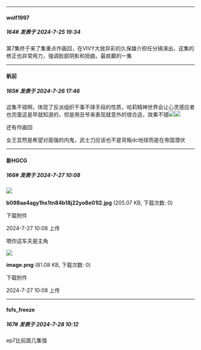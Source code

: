 ﻿
*****

####  wolf1997  
##### 164#       发表于 2024-7-25 19:34

第7集终于来了集重点作画回，在VIVY大放异彩的久保雄介担任分镜演出，这集的修正也非常用力，强调脸部阴影和扭曲，最疯癫的一集


*****

####  帆前  
##### 165#       发表于 2024-7-26 17:46

这集不错啊，体现了反派组织干事不择手段的性质，哈莉精神世界会让心灵感应者也完蛋这是早就知道的，但是用丑爷来表现就意外的很合适，效果不错<img src="https://static.saraba1st.com/image/smiley/face2017/037.png" referrerpolicy="no-referrer"><img src="https://p.sda1.dev/18/0e9c1feb0f9ccf1902610a5c4d7c0c4d/Screenshot_20240726_173306_tv.danmaku.bili.jpg" referrerpolicy="no-referrer">

还有作画回

女王显然是希望对面强的内鬼，武士刀应该也不是背叛dc地球而是在帝国潜伏


*****

####  新HGCG  
##### 166#       发表于 2024-7-27 10:08

<img src="https://img.saraba1st.com/forum/202407/27/100802q882lzql87lzgb88.jpg" referrerpolicy="no-referrer">

<strong>b098aa4agy1hs1tn84b18j22yo8e01l2.jpg</strong> (205.07 KB, 下载次数: 0)

下载附件

2024-7-27 10:08 上传

嗯你这车夫是主角

<img src="https://img.saraba1st.com/forum/202407/27/100839a2z773j2megui6sb.png" referrerpolicy="no-referrer">

<strong>image.png</strong> (81.08 KB, 下载次数: 0)

下载附件

2024-7-27 10:08 上传


*****

####  fsfs_freeze  
##### 167#       发表于 2024-7-28 10:12

ep7比前面几集强


